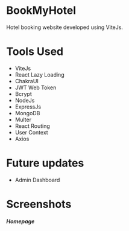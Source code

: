 <h1>BookMyHotel</h1>
<p>Hotel booking website developed using ViteJs.</p>

<h1>Tools Used</h1>
<ul>
  <li>ViteJs</li>
  <li>React Lazy Loading</li>
  <li>ChakraUI</li>
  <li>JWT Web Token</li>
  <li>Bcrypt</li>
  <li>NodeJs</li>
  <li>ExpressJs</li>
  <li>MongoDB</li>
  <li>Multer</li>
  <li>React Routing</li>
  <li>User Context</li>
  <li>Axios</li>
</ul>

<h1>Future updates</h1>
<ul>
  <li>Admin Dashboard</li>
</ul>

<h1>Screenshots</h1>
<h5>Homepage</h5>
